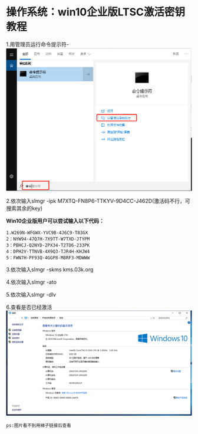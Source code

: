 # 操作系统：win10企业版LTSC激活密钥教程

1.用管理员运行命令提示符-![命令提示符](https://github.com/wangji817/gitImg/blob/master/cmd.png)

2.依次输入slmgr -ipk M7XTQ-FN8P6-TTKYV-9D4CC-J462D(激活码不行，可搜索其余的key)

**Win10企业版用户可以尝试输入以下代码：**

	1.W269N-WFGWX-YVC9B-4J6C9-T83GX
	2：NYW94-47Q7H-7X9TT-W7TXD-JTYPM
	3：PBHCJ-Q2NYD-2PX34-T2TD6-233PK
	4：DPH2V-TTNVB-4X9Q3-TJR4H-KHJW4
	5：FWN7H-PF93Q-4GGP8-M8RF3-MDWWW

3.依次输入slmgr -skms kms.03k.org

4.依次输入slmgr -ato

5.依次输入slmgr -dlv

6.查看是否已经激活![命令提示符](https://github.com/wangji817/gitImg/blob/master/win10.png)

```ps:图片看不到用梯子链接后查看```
